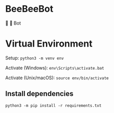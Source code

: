 # BeeBeeBot

🐝 🐝 Bot

# Virtual Environment

Setup:
`python3 -m venv env`

Activate (Windows):
`env\Scripts\activate.bat`

Activate (Unix/macOS):
`source env/bin/activate`

## Install dependencies

`python3 -m pip install -r requirements.txt`
